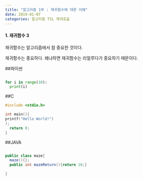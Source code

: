 ```yaml
---
title: "알고리즘 1부 : 재귀함수에 대한 이해"
date: 2019-01-07
categories: 알고리즘 TIL 재귀호출
---
```


#### 1. 재귀함수 3


<p>재귀함수는 알고리즘에서 참 중요한 것이다.</p>

<p>재귀함수는 중요하다. 왜냐하면 재귀함수는 리얼루다가 중요하기 때문이다. </p>

##파이썬
```python

for i in range(10):
  print(i)


```

##C
```c
#include <stdio.h>

int main(){
printf("Hello World!")
);
  return 0;
}


```

##JAVA
```java

public class maze{
  maze(){};
  public int mazeReturn(){return 10;}

}

```
